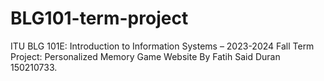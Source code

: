 # BLG101-term-project
ITU BLG 101E: Introduction to Information Systems – 2023-2024 Fall Term Project: Personalized Memory Game Website
By Fatih Said Duran 150210733.
